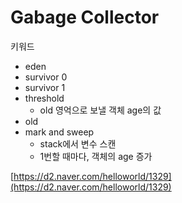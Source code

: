 # Gabage Collector



키워드

* eden
* survivor 0
* survivor 1
* threshold
  * old 영억으로 보낼 객체 age의 값
* old
* mark and sweep
  * stack에서 변수 스캔
  * 1번할 때마다, 객체의 age 증가

[https://d2.naver.com/helloworld/1329](https://d2.naver.com/helloworld/1329)





